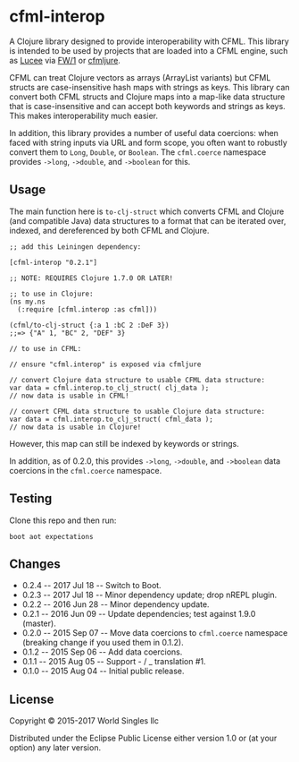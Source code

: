 # cfml-interop

A Clojure library designed to provide interoperability with CFML. This library is intended to be used by projects that are loaded into a CFML engine, such as [Lucee](http://lucee.org) via [FW/1](https://github.com/framework-one/fw1) or [cfmljure](https://github.com/framework-one/cfmljure).

CFML can treat Clojure vectors as arrays (ArrayList variants) but CFML structs are case-insensitive hash maps with strings as keys. This library can convert both CFML structs and Clojure maps into a map-like data structure that is case-insensitive and can accept both keywords and strings as keys. This makes interoperability much easier.

In addition, this library provides a number of useful data coercions: when faced with string inputs via URL and form scope, you often want to robustly convert them to `Long`, `Double`, or `Boolean`. The `cfml.coerce` namespace provides `->long`, `->double`, and `->boolean` for this.

## Usage

The main function here is `to-clj-struct` which converts CFML and Clojure (and compatible Java) data structures to a format that can be iterated over, indexed, and dereferenced by both CFML and Clojure.

    ;; add this Leiningen dependency:
    
    [cfml-interop "0.2.1"]
    
    ;; NOTE: REQUIRES Clojure 1.7.0 OR LATER!
    
    ;; to use in Clojure:
    (ns my.ns
      (:require [cfml.interop :as cfml]))

    (cfml/to-clj-struct {:a 1 :bC 2 :DeF 3})
    ;;=> {"A" 1, "BC" 2, "DEF" 3}
    
    // to use in CFML:
    
    // ensure "cfml.interop" is exposed via cfmljure
    
    // convert Clojure data structure to usable CFML data structure:
    var data = cfml.interop.to_clj_struct( clj_data );
    // now data is usable in CFML!
    
    // convert CFML data structure to usable Clojure data structure:
    var data = cfml.interop.to_clj_struct( cfml_data );
    // now data is usable in Clojure!

However, this map can still be indexed by keywords or strings.

In addition, as of 0.2.0, this provides `->long`, `->double`, and `->boolean` data coercions in the `cfml.coerce` namespace.

## Testing

Clone this repo and then run:

    boot aot expectations

## Changes

* 0.2.4 -- 2017 Jul 18 -- Switch to Boot.
* 0.2.3 -- 2017 Jul 18 -- Minor dependency update; drop nREPL plugin.
* 0.2.2 -- 2016 Jun 28 -- Minor dependency update.
* 0.2.1 -- 2016 Jun 09 -- Update dependencies; test against 1.9.0 (master).
* 0.2.0 -- 2015 Sep 07 -- Move data coercions to `cfml.coerce` namespace (breaking change if you used them in 0.1.2).
* 0.1.2 -- 2015 Sep 06 -- Add data coercions.
* 0.1.1 -- 2015 Aug 05 -- Support - / _ translation #1.
* 0.1.0 -- 2015 Aug 04 -- Initial public release.

## License

Copyright © 2015-2017 World Singles llc

Distributed under the Eclipse Public License either version 1.0 or (at
your option) any later version.
